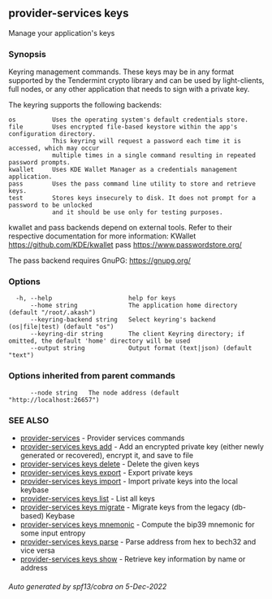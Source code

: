 ## provider-services keys

Manage your application's keys

### Synopsis

Keyring management commands. These keys may be in any format supported by the
Tendermint crypto library and can be used by light-clients, full nodes, or any other application
that needs to sign with a private key.

The keyring supports the following backends:

    os          Uses the operating system's default credentials store.
    file        Uses encrypted file-based keystore within the app's configuration directory.
                This keyring will request a password each time it is accessed, which may occur
                multiple times in a single command resulting in repeated password prompts.
    kwallet     Uses KDE Wallet Manager as a credentials management application.
    pass        Uses the pass command line utility to store and retrieve keys.
    test        Stores keys insecurely to disk. It does not prompt for a password to be unlocked
                and it should be use only for testing purposes.

kwallet and pass backends depend on external tools. Refer to their respective documentation for more
information:
    KWallet     https://github.com/KDE/kwallet
    pass        https://www.passwordstore.org/

The pass backend requires GnuPG: https://gnupg.org/


### Options

```
  -h, --help                     help for keys
      --home string              The application home directory (default "/root/.akash")
      --keyring-backend string   Select keyring's backend (os|file|test) (default "os")
      --keyring-dir string       The client Keyring directory; if omitted, the default 'home' directory will be used
      --output string            Output format (text|json) (default "text")
```

### Options inherited from parent commands

```
      --node string   The node address (default "http://localhost:26657")
```

### SEE ALSO

* [provider-services](provider-services.md)	 - Provider services commands
* [provider-services keys add](provider-services_keys_add.md)	 - Add an encrypted private key (either newly generated or recovered), encrypt it, and save to <name> file
* [provider-services keys delete](provider-services_keys_delete.md)	 - Delete the given keys
* [provider-services keys export](provider-services_keys_export.md)	 - Export private keys
* [provider-services keys import](provider-services_keys_import.md)	 - Import private keys into the local keybase
* [provider-services keys list](provider-services_keys_list.md)	 - List all keys
* [provider-services keys migrate](provider-services_keys_migrate.md)	 - Migrate keys from the legacy (db-based) Keybase
* [provider-services keys mnemonic](provider-services_keys_mnemonic.md)	 - Compute the bip39 mnemonic for some input entropy
* [provider-services keys parse](provider-services_keys_parse.md)	 - Parse address from hex to bech32 and vice versa
* [provider-services keys show](provider-services_keys_show.md)	 - Retrieve key information by name or address

###### Auto generated by spf13/cobra on 5-Dec-2022
